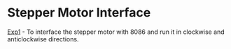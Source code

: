 # Stepper Motor Interface
[Exp1](https://github.com/KKBUGHUNTER/Microprocessors_Lab/blob/main/Assignment-16/Exp1.asm) - To interface the stepper motor with 8086 and run it in clockwise and anticlockwise directions. <br>
